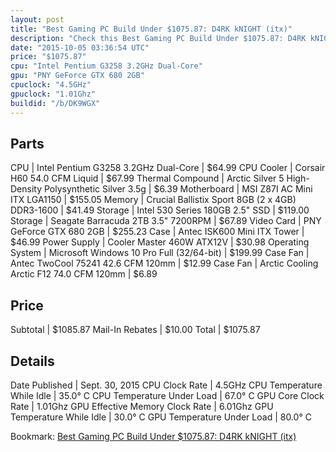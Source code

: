 ```yaml
---
layout: post
title: "Best Gaming PC Build Under $1075.87: D4RK kNIGHT (itx)"
description: "Check this Best Gaming PC Build Under $1075.87: D4RK kNIGHT (itx). CPU: Intel Pentium G3258 3.2GHz Dual-Core, CPU Cooler: Corsair H60 54.0 CFM Liquid, Thermal Compound: Ar"
date: "2015-10-05 03:36:54 UTC"
price: "$1075.87"
cpu: "Intel Pentium G3258 3.2GHz Dual-Core"
gpu: "PNY GeForce GTX 680 2GB"
cpuclock: "4.5GHz"
gpuclock: "1.01Ghz"
buildid: "/b/DK9WGX"
---
```


## Parts

CPU | Intel Pentium G3258 3.2GHz Dual-Core | $64.99
CPU Cooler | Corsair H60 54.0 CFM Liquid | $67.99
Thermal Compound | Arctic Silver 5 High-Density Polysynthetic Silver 3.5g | $6.39
Motherboard | MSI Z87I AC Mini ITX LGA1150 | $155.05
Memory | Crucial Ballistix Sport 8GB (2 x 4GB) DDR3-1600 | $41.49
Storage | Intel 530 Series 180GB 2.5" SSD | $119.00
Storage | Seagate Barracuda 2TB 3.5" 7200RPM | $67.89
Video Card | PNY GeForce GTX 680 2GB | $255.23
Case | Antec ISK600 Mini ITX Tower | $46.99
Power Supply | Cooler Master 460W ATX12V | $30.98
Operating System | Microsoft Windows 10 Pro Full (32/64-bit) | $199.99
Case Fan | Antec TwoCool 75241 42.6 CFM 120mm | $12.99
Case Fan | Arctic Cooling Arctic F12 74.0 CFM 120mm | $6.89

## Price

Subtotal | $1085.87
Mail-In Rebates | $10.00
Total | $1075.87

## Details

Date Published | Sept. 30, 2015
CPU Clock Rate | 4.5GHz
CPU Temperature While Idle | 35.0° C
CPU Temperature Under Load | 67.0° C
GPU Core Clock Rate | 1.01Ghz
GPU Effective Memory Clock Rate | 6.01Ghz
GPU Temperature While Idle | 30.0° C
GPU Temperature Under Load | 80.0° C

Bookmark: [Best Gaming PC Build Under $1075.87: D4RK kNIGHT (itx)](http://pcbuilders.github.io/2015/10/05/best-gaming-pc-build-under-1075-dollars-dot-87-d4rk-knight-itx/)

